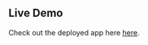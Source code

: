## Live Demo

Check out the deployed app here [here](https://weather-app-node-72nzgij6f-samko945s-projects.vercel.app/).
